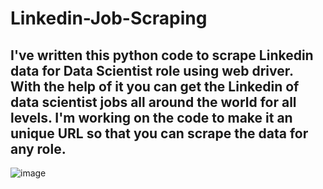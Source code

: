 # Linkedin-Job-Scraping

## I've written this python code to scrape Linkedin data for Data Scientist role using web driver. With the help of it you can get the Linkedin of data scientist jobs all around the world for all levels. I'm working on the code to make it an unique URL so that you can scrape the data for any role.

![image](https://github.com/Divyan8h/Linkedin-Job-Scraping/assets/99311459/c4df6360-f35d-4735-835e-ad9fba0e9d88)

